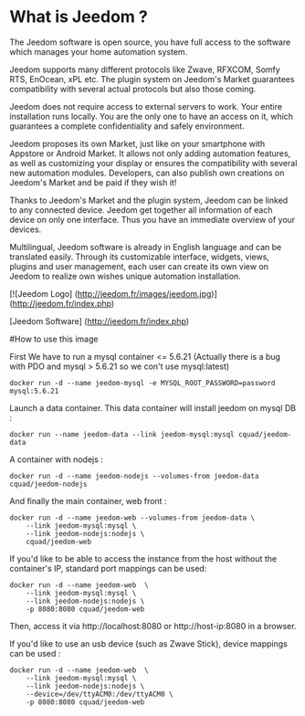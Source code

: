 # What is Jeedom ?

The Jeedom software is open source, you have full access to the software which manages your home automation system.

Jeedom supports many different protocols like Zwave, RFXCOM, Somfy RTS, EnOcean, xPL etc. The plugin system on Jeedom's Market guarantees compatibility with several actual protocols but also those coming.

Jeedom does not require access to external servers to work. Your entire installation runs locally. You are the only one to have an access on it, which guarantees a complete confidentiality and safely environment.

Jeedom proposes its own Market, just like on your smartphone with Appstore or Android Market. It allows not only adding automation features, as well as customizing your display or ensures the compatibility with several new automation modules. Developers, can also publish own creations on Jeedom's Market and be paid if they wish it!

Thanks to Jeedom's Market and the plugin system, Jeedom can be linked to any connected device. Jeedom get together all information of each device on only one interface. Thus you have an immediate overview of your devices.

Multilingual, Jeedom software is already in English language and can be translated easily. Through its customizable interface, widgets, views, plugins and user management, each user can create its own view on Jeedom to realize own wishes unique automation installation.

[![Jeedom Logo] (http://jeedom.fr/images/jeedom.jpg)] (http://jeedom.fr/index.php)

[Jeedom Software] (http://jeedom.fr/index.php)

#How to use this image

First We have to run a mysql container <= 5.6.21 (Actually there is a bug with PDO and mysql > 5.6.21 so we con't use mysql:latest)

```
docker run -d --name jeedom-mysql -e MYSQL_ROOT_PASSWORD=password mysql:5.6.21
```

Launch a data container. This data container will install jeedom on mysql DB :

```
docker run --name jeedom-data --link jeedom-mysql:mysql cquad/jeedom-data
```

A container with nodejs :

```
docker run -d --name jeedom-nodejs --volumes-from jeedom-data cquad/jeedom-nodejs
```

And finally the main container, web front :

```
docker run -d --name jeedom-web --volumes-from jeedom-data \
	--link jeedom-mysql:mysql \
	--link jeedom-nodejs:nodejs \
	cquad/jeedom-web
```

If you'd like to be able to access the instance from the host without the container's IP, standard port mappings can be used:

```
docker run -d --name jeedom-web  \	
	--link jeedom-mysql:mysql \
	--link jeedom-nodejs:nodejs \ 
	-p 8080:8080 cquad/jeedom-web
```

Then, access it via http://localhost:8080 or http://host-ip:8080 in a browser.

If you'd like to use an usb device (such as Zwave Stick), device mappings can be used :

```
docker run -d --name jeedom-web  \	
	--link jeedom-mysql:mysql \
	--link jeedom-nodejs:nodejs \ 
	--device=/dev/ttyACM0:/dev/ttyACM0 \
	-p 8080:8080 cquad/jeedom-web
```

